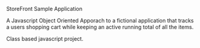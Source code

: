 StoreFront Sample Application

A Javascript Object Oriented Apporach to a fictional application that tracks a users shopping cart
while keeping an active running total of all the items.

Class based javascript project.
